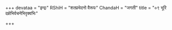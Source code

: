 +++
devataa = "इन्द्रः"
RShiH = "शतप्रभेदनो वैरूपः"
ChandaH = "जगती"
title = "०९ भूरि दक्षेभिर्वचनेभिरृक्वभिः"

+++
